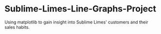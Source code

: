# Sublime-Limes-Line-Graphs-Project
Using matplotlib to gain insight into Sublime Limes' customers and their sales habits.
